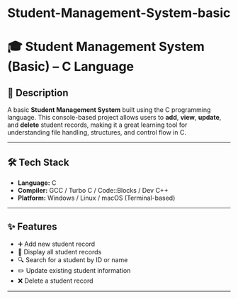 # Student-Management-System-basic

# 🎓 Student Management System (Basic) – C Language

## 📌 Description  
A basic **Student Management System** built using the C programming language. This console-based project allows users to **add**, **view**, **update**, and **delete** student records, making it a great learning tool for understanding file handling, structures, and control flow in C.

---

## 🛠️ Tech Stack  
- **Language:** C  
- **Compiler:** GCC / Turbo C / Code::Blocks / Dev C++  
- **Platform:** Windows / Linux / macOS (Terminal-based)

---

## ✨ Features  
- ➕ Add new student record  
- 📄 Display all student records  
- 🔍 Search for a student by ID or name  
- ✏️ Update existing student information  
- ❌ Delete a student record  


---



